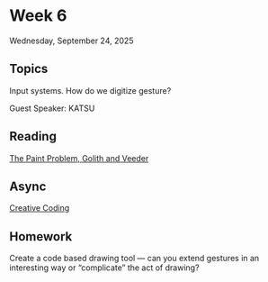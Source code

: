 # Week 6

Wednesday, September 24, 2025

## Topics

Input systems.
How do we digitize gesture?

Guest Speaker: KATSU

## Reading

[The Paint Problem, Golith and Veeder](readings/Giloth_and_Veeder_The_Paint_Problem_1985.pdf)

## Async

[Creative Coding](https://www.dropbox.com/scl/fi/qaa9x5beq88ky67w1vkkj/async_a.mp4?rlkey=a1ny3oloft7fa1kp9j1c6r6t8&e=1&dl=0)

## Homework

Create a code based drawing tool — can you extend gestures in an interesting way or “complicate” the act of drawing?
